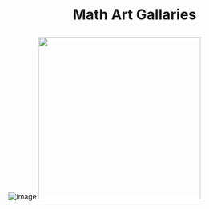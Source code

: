 # <p align="center">Math Art Gallaries</p>
![image](https://user-images.githubusercontent.com/66701331/182690192-f660b39b-cef0-4803-a0f2-7f2878e67e2c.png)
<img src= "https://user-images.githubusercontent.com/66701331/182690192-f660b39b-cef0-4803-a0f2-7f2878e67e2c.png" width="324" height="324">
